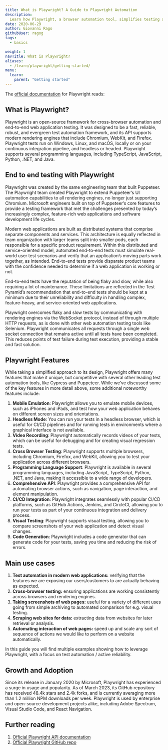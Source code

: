 ```yaml
---
title: What is Playwright? A Guide to Playwright Automation
description: 
  Learn how Playwright, a browser automation tool, simplifies testing across Chrome, Firefox, and WebKit. Start building more reliable web applications today.
date: 2020-06-29
author: Giovanni Rago
githubUser: ragog
tags:
  - basics

weight: 1
navTitle: What is Playwright?
aliases:
  - /learn/playwright/getting-started/
menu:
  learn:
    parent: "Getting started"
---
```


The [official documentation](https://playwright.dev/) for Playwright reads:


## What is Playwright?
Playwright is an open-source framework for cross-browser automation and end-to-end web application testing. It was designed to be a fast, reliable, robust, and evergreen test automation framework, and its API supports modern rendering engines that include Chromium, WebKit, and Firefox. Playwright tests run on Windows, Linux, and macOS, locally or on your continuous integration pipeline, and headless or headed. Playwright supports several programming languages, including TypeScript, JavaScript, Python, .NET, and Java.

## End to end testing with Playwright
Playwright was created by the same engineering team that built Puppeteer. The Playwright team created Playwright to extend Puppeteer’s UI automation capabilities to all rendering engines, no longer just supporting Chromium. Microsoft engineers built on top of Puppeteer’s core features to provide a testing framework that met the challenges presented by today’s increasingly complex, feature-rich web applications and software development life cycles.  

Modern web applications are built as distributed systems that comprise separate components and services. This architecture is equally reflected in team organization with larger teams split into smaller pods, each responsible for a specific product requirement.  Within this distributed and service-oriented model, automated end-to-end tests must simulate real-world user test scenarios and verify that an application’s moving parts work together, as intended. End-to-end tests provide disparate product teams with the confidence needed to determine if a web application is working or not.

End-to-end tests have the reputation of being flaky and slow, while also requiring a lot of maintenance. These limitations are reflected in the Test Pyramid’s recommendation that end-to-end tests should be kept at a minimum due to their unreliability and difficulty in handling complex, feature-heavy, and service-oriented web applications.

Playwright overcomes flaky and slow tests by communicating with rendering engines via the WebSocket protocol, instead of through multiple HTTP requests, as is done with other web automation testing tools like Selenium. Playwright communicates all requests through a single web socket connection that remains active until all tests have been completed. This reduces points of test failure during test execution, providing a stable and fast solution.

## Playwright Features
While taking a simplified approach to its design, Playwright offers many features that make it unique, but competitive with several other leading test automation tools, like Cypress and Puppeteer. While we’ve discussed some of the key features in more detail above, some additional noteworthy features include:



1. **Mobile Emulation**: Playwright allows you to emulate mobile devices, such as iPhones and iPads, and test how your web application behaves on different screen sizes and orientations.
2. **Headless Mode**: You can run your tests in a headless browser, which is useful for CI/CD pipelines and for running tests in environments where a graphical interface is not available.
3. **Video Recording**: Playwright automatically records videos of your tests, which can be useful for debugging and for creating visual regression tests.
4. **Cross Browser Testing**: Playwright supports multiple browsers, including Chromium, Firefox, and WebKit, allowing you to test your application across different browsers.
5. **Programming Language Support**: Playwright is available in several programming languages, including JavaScript, TypeScript, Python, .NET, and Java, making it accessible to a wide range of developers.
6. **Comprehensive API**: Playwright provides a comprehensive API for automating browser actions, such as navigation, page interaction, and element manipulation.
7. **CI/CD Integration**: Playwright integrates seamlessly with popular CI/CD platforms, such as GitHub Actions, Jenkins, and CircleCI, allowing you to run your tests as part of your continuous integration and delivery process.
8. **Visual Testing**: Playwright supports visual testing, allowing you to compare screenshots of your web application and detect visual changes.
9. **Code Generation**: Playwright includes a code generator that can generate code for your tests, saving you time and reducing the risk of errors.



## Main use cases
1. **Test automation in modern web applications:** verifying that the features we are exposing our users/customers to are actually behaving as expected.
2. **Cross-browser testing:** ensuring applications are working consistently across browsers and rendering engines.
3. **Taking screenshots of web pages:** useful for a variety of different uses going from simple archiving to automated comparison for e.g. visual testing.
4. **Scraping web sites for data:** extracting data from websites for later retrieval or analysis.
5. **Automating interaction of web pages:** speed up and scale any sort of sequence of actions we would like to perform on a website automatically.

In this guide you will find multiple examples showing how to leverage Playwright, with a focus on test automation / active reliability.

## Growth and Adoption

Since its release in January 2020 by Microsoft, Playwright has experienced a surge in usage and popularity. As of March 2023, its GitHub repository has received 48.4k stars and 2.4k forks, and is currently averaging more than 1.2 million NPM downloads per week. Playwright is used by enterprise and open-source development projects alike, including Adobe Spectrum, Visual Studio Code, and React Navigation.

## Further reading
1. [Official Playwright API documentation](https://playwright.dev/)
2. [Official Playwright GitHub repo](https://github.com/microsoft/playwright)
